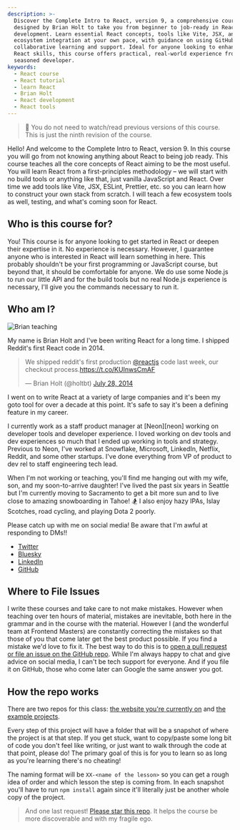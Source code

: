 ```yaml
---
description: >-
  Discover the Complete Intro to React, version 9, a comprehensive course
  designed by Brian Holt to take you from beginner to job-ready in React
  development. Learn essential React concepts, tools like Vite, JSX, and
  ecosystem integration at your own pace, with guidance on using GitHub for
  collaborative learning and support. Ideal for anyone looking to enhance their
  React skills, this course offers practical, real-world experience from a
  seasoned developer.
keywords:
  - React course
  - React tutorial
  - learn React
  - Brian Holt
  - React development
  - React tools
---
```

> 🚨 You do not need to watch/read previous versions of this course. This is just the ninth revision of the course.

Hello! And welcome to the Complete Intro to React, version 9. In this course you will go from not knowing anything about React to being job ready. This course teaches all the core concepts of React aiming to be the most useful. You will learn React from a first-principles methodology – we will start with no build tools or anything like that, just vanilla JavaScript and React. Over time we add tools like Vite, JSX, ESLint, Prettier, etc. so you can learn how to construct your own stack from scratch. I will teach a few ecosystem tools as well, testing, and what's coming soon for React.

## Who is this course for?

You! This course is for anyone looking to get started in React or deepen their expertise in it. No experience is necessary. However, I guarantee anyone who is interested in React will learn something in here. This probably shouldn't be your first programming or JavaScript course, but beyond that, it should be comfortable for anyone. We do use some Node.js to run our little API and for the build tools but no real Node.js experience is necessary, I'll give you the commands necessary to run it.

## Who am I?

![Brian teaching](/images/social-share-cover.jpg)

My name is Brian Holt and I've been writing React for a long time. I shipped Reddit's first React code in 2014.

<blockquote class="twitter-tweet" data-dnt="true" data-theme="light"><p lang="en" dir="ltr">We shipped reddit&#39;s first production <a href="https://twitter.com/reactjs?ref_src=twsrc%5Etfw">@reactjs</a> code last week, our checkout process.<a href="https://t.co/KUInwsCmAF">https://t.co/KUInwsCmAF</a></p>&mdash; Brian Holt (@holtbt) <a href="https://twitter.com/holtbt/status/493852312604254208?ref_src=twsrc%5Etfw">July 28, 2014</a></blockquote> <script async src="https://platform.twitter.com/widgets.js" charset="utf-8"></script>

I went on to write React at a variety of large companies and it's been my goto tool for over a decade at this point. It's safe to say it's been a defining feature in my career.

I currently work as a staff product manager at [Neon][neon] working on developer tools and developer experience. I loved working on dev tools and dev experiences so much that I ended up working in tools and strategy. Previous to Neon, I've worked at Snowflake, Microsoft, LinkedIn, Netflix, Reddit, and some other startups. I've done everything from VP of product to dev rel to staff engineering tech lead.

When I'm not working or teaching, you'll find me hanging out with my wife, son, and my soon-to-arrive daughter! I've lived the past six years in Seattle but I'm currently moving to Sacramento to get a bit more sun and to live close to amazing snowboarding in Tahoe! 🏂 I also enjoy hazy IPAs, Islay Scotches, road cycling, and playing Dota 2 poorly.

Please catch up with me on social media! Be aware that I'm awful at responding to DMs!!

- [Twitter][x]
- [Bluesky][bs]
- [LinkedIn][li]
- [GitHub][gh]

## Where to File Issues

I write these courses and take care to not make mistakes. However when teaching over ten hours of material, mistakes are inevitable, both here in the grammar and in the course with the material. However I (and the wonderful team at Frontend Masters) are constantly correcting the mistakes so that those of you that come later get the best product possible. If you find a mistake we'd love to fix it. The best way to do this is to [open a pull request or file an issue on the GitHub repo][issues]. While I'm always happy to chat and give advice on social media, I can't be tech support for everyone. And if you file it on GitHub, those who come later can Google the same answer you got.

## How the repo works

There are two repos for this class: [the website you're currently on][site] and [the example projects][projects].

Every step of this project will have a folder that will be a snapshot of where the project is at that step. If you get stuck, want to copy/paste some long bit of code you don't feel like writing, or just want to walk through the code at that point, please do! The primary goal of this is for you to learn so as long as you're learning there's no cheating!

The naming format will be `XX-<name of the lesson>` so you can get a rough idea of order and which lesson the step is coming from. In each snapshot you'll have to run `npm install` again since it'll literally just be another whole copy of the project.

> And one last request! [Please star this repo][site]. It helps the course be more discoverable and with my fragile ego.

[x]: https://twitter.com/holtbt
[bs]: https://bsky.app/profile/brianholt.me
[li]: https://www.linkedin.com/in/btholt/
[gh]: https://github.com/btholt
[site]: https://github.com/btholt/complete-intro-to-react-v9
[projects]: https://github.com/btholt/citr-v9-project
[issues]: https://github.com/btholt/complete-intro-to-react-v9/issues
